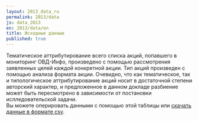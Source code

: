 ```yaml
---
layout: 2013_data_ru
permalink: 2013/data
js: data_2013
en: 2013/data/en
title: Исходные данные
published: true
---
```


Тематическое аттрибутирование всего списка акций, попавшего в мониторинг ОВД-Инфо, произведено с помощью рассмотрения заявленных целей каждой конкретной акции. Тип акций произведен с помощью анализа формата акции. Очевидно, что как тематическое, так и типологическое аттрибутирование акций носит в достаточной степени авторский характер, и предложенное в данном докладе разбиение может быть пересмотрено в зависимости от постановки ислледовательской задачи.  
Вы можете оперировать данными с помощью этой таблицы или [скачать данные в формате csv](https://docs.google.com/spreadsheet/pub?key=0Au4PSkYLKeoTdFEwWnZuNHNEYzJod2ZRREVLTERDT0E&single=true&gid=0&output=csv).